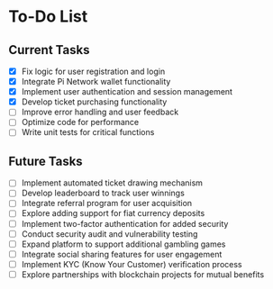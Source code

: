 # To-Do List

## Current Tasks
- [x] Fix logic for user registration and login
- [x] Integrate Pi Network wallet functionality
- [x] Implement user authentication and session management
- [x] Develop ticket purchasing functionality
- [ ] Improve error handling and user feedback
- [ ] Optimize code for performance
- [ ] Write unit tests for critical functions

## Future Tasks
- [ ] Implement automated ticket drawing mechanism
- [ ] Develop leaderboard to track user winnings
- [ ] Integrate referral program for user acquisition
- [ ] Explore adding support for fiat currency deposits
- [ ] Implement two-factor authentication for added security
- [ ] Conduct security audit and vulnerability testing
- [ ] Expand platform to support additional gambling games
- [ ] Integrate social sharing features for user engagement
- [ ] Implement KYC (Know Your Customer) verification process
- [ ] Explore partnerships with blockchain projects for mutual benefits
